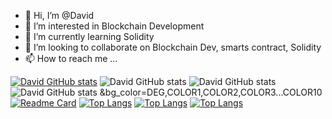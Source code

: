 - 👋 Hi, I’m @David
- 👀 I’m interested in Blockchain Development
- 🌱 I’m currently learning Solidity
- 💞️ I’m looking to collaborate on Blockchain Dev, smarts contract, Solidity
- 📫 How to reach me ...

<!---
davidpius95/davidpius95 is a ✨ special ✨ repository because its `README.md` (this file) appears on your GitHub profile.
You can click the Preview link to take a look at your changes.
--->
[![David GitHub stats](https://github-readme-stats.vercel.app/api?username=davidpius95)](https://github.com/davidpius95/github-readme-stats)
![David GitHub stats](https://github-readme-stats.vercel.app/api?username=davidpius95&count_private=true)
![David GitHub stats](https://github-readme-stats.vercel.app/api?username=davidpius95&show_icons=true)
![David GitHub stats](https://github-readme-stats.vercel.app/api?username=davidpius95&show_icons=true&theme=radical)
&bg_color=DEG,COLOR1,COLOR2,COLOR3...COLOR10
[![Readme Card](https://github-readme-stats.vercel.app/api/pin/?username=davidpius95&repo=github-readme-stats)](https://github.com/davidpius95/github-readme-stats)
[![Top Langs](https://github-readme-stats.vercel.app/api/top-langs/?username=davidpius95)](https://github.com/davidpius95/github-readme-stats)
[![Top Langs](https://github-readme-stats.vercel.app/api/top-langs/?username=davidpius95&langs_count=8)](https://github.com/davidpius95/github-readme-stats)
[![Top Langs](https://github-readme-stats.vercel.app/api/top-langs/?username=davidpius95&layout=compact)](https://github.com/davidpius95/github-readme-stats)




